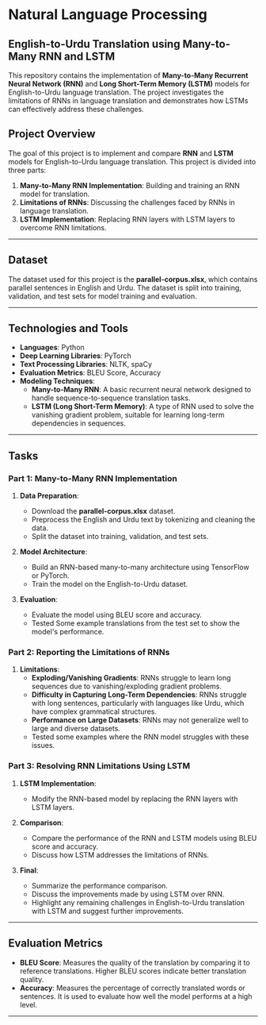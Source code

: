 # Natural Language Processing

## English-to-Urdu Translation using Many-to-Many RNN and LSTM

This repository contains the implementation of **Many-to-Many Recurrent Neural Network (RNN)** and **Long Short-Term Memory (LSTM)** models for English-to-Urdu language translation. The project investigates the limitations of RNNs in language translation and demonstrates how LSTMs can effectively address these challenges.

## Project Overview

The goal of this project is to implement and compare **RNN** and **LSTM** models for English-to-Urdu language translation. This project is divided into three parts:

1. **Many-to-Many RNN Implementation**: Building and training an RNN model for translation.
2. **Limitations of RNNs**: Discussing the challenges faced by RNNs in language translation.
3. **LSTM Implementation**: Replacing RNN layers with LSTM layers to overcome RNN limitations.

---

## Dataset

The dataset used for this project is the **parallel-corpus.xlsx**, which contains parallel sentences in English and Urdu. The dataset is split into training, validation, and test sets for model training and evaluation.

---

## Technologies and Tools

- **Languages**: Python
- **Deep Learning Libraries**: PyTorch
- **Text Processing Libraries**: NLTK, spaCy
- **Evaluation Metrics**: BLEU Score, Accuracy
- **Modeling Techniques**:
  - **Many-to-Many RNN**: A basic recurrent neural network designed to handle sequence-to-sequence translation tasks.
  - **LSTM (Long Short-Term Memory)**: A type of RNN used to solve the vanishing gradient problem, suitable for learning long-term dependencies in sequences.

---

## Tasks

### Part 1: Many-to-Many RNN Implementation

1. **Data Preparation**:
   - Download the **parallel-corpus.xlsx** dataset.
   - Preprocess the English and Urdu text by tokenizing and cleaning the data.
   - Split the dataset into training, validation, and test sets.

2. **Model Architecture**:
   - Build an RNN-based many-to-many architecture using TensorFlow or PyTorch.
   - Train the model on the English-to-Urdu dataset.

3. **Evaluation**:
   - Evaluate the model using BLEU score and accuracy.
   - Tested Some example translations from the test set to show the model's performance.

### Part 2: Reporting the Limitations of RNNs

1. **Limitations**:
   - **Exploding/Vanishing Gradients**: RNNs struggle to learn long sequences due to vanishing/exploding gradient problems.
   - **Difficulty in Capturing Long-Term Dependencies**: RNNs struggle with long sentences, particularly with languages like Urdu, which have complex grammatical structures.
   - **Performance on Large Datasets**: RNNs may not generalize well to large and diverse datasets.
   - Tested some examples where the RNN model struggles with these issues.

### Part 3: Resolving RNN Limitations Using LSTM

1. **LSTM Implementation**:
   - Modify the RNN-based model by replacing the RNN layers with LSTM layers.
   
2. **Comparison**:
   - Compare the performance of the RNN and LSTM models using BLEU score and accuracy.
   - Discuss how LSTM addresses the limitations of RNNs.

3. **Final**:
   - Summarize the performance comparison.
   - Discuss the improvements made by using LSTM over RNN.
   - Highlight any remaining challenges in English-to-Urdu translation with LSTM and suggest further improvements.

---

## Evaluation Metrics

- **BLEU Score**: Measures the quality of the translation by comparing it to reference translations. Higher BLEU scores indicate better translation quality.
- **Accuracy**: Measures the percentage of correctly translated words or sentences. It is used to evaluate how well the model performs at a high level.

---
